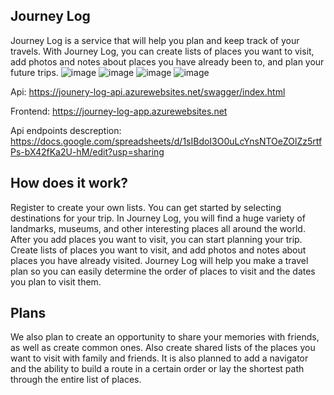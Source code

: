 ## Journey Log
Journey Log is a service that will help you plan and keep track of your travels. With Journey Log, you can create lists of places you want to visit, add photos and notes about places you have already been to, and plan your future trips.
![image](https://user-images.githubusercontent.com/110992399/230770784-5037f67f-8f76-4e93-843c-d9d8f593adc5.png)
![image](https://user-images.githubusercontent.com/110992399/230770819-60c22458-38f5-4cb3-b34a-dc44381ae599.png)
![image](https://user-images.githubusercontent.com/110992399/230770831-2fd410df-98b8-4e8d-98cc-4280a0642ad0.png)
![image](https://user-images.githubusercontent.com/110992399/230770970-4210c408-57c3-4b57-a128-3eaa3c90c215.png)

Api: https://jounery-log-api.azurewebsites.net/swagger/index.html

Frontend: https://journey-log-app.azurewebsites.net

Api endpoints descreption: https://docs.google.com/spreadsheets/d/1sIBdoI3O0uLcYnsNTOeZOlZz5rtfPs-bX42fKa2U-hM/edit?usp=sharing

## How does it work?
Register to create your own lists. You can get started by selecting destinations for your trip. In Journey Log, you will find a huge variety of landmarks, museums, and other interesting places all around the world. After you add places you want to visit, you can start planning your trip.
Create lists of places you want to visit, and add photos and notes about places you have already visited. Journey Log will help you make a travel plan so you can easily determine the order of places to visit and the dates you plan to visit them. 

## Plans
We also plan to create an opportunity to share your memories with friends, as well as create common ones. Also create shared lists of the places you want to visit with family and friends. It is also planned to add a navigator and the ability to build a route in a certain order or lay the shortest path through the entire list of places.



